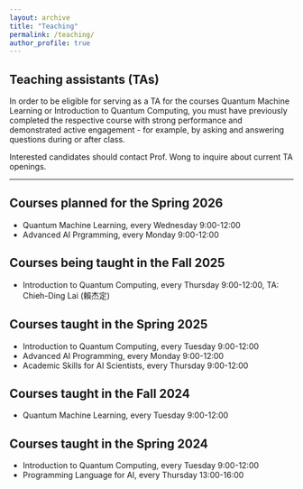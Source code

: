 ```yaml
---
layout: archive
title: "Teaching"
permalink: /teaching/
author_profile: true
---
```


<!--{% include base_path %}

{% for post in site.teaching reversed %}
  {% include archive-single.html %}
{% endfor %}-->

## Teaching assistants (TAs)

In order to be eligible for serving as a TA for the courses Quantum Machine Learning or Introduction to Quantum Computing, you must have previously completed the respective course with strong performance and demonstrated active engagement - for example, by asking and answering questions during or after class.

Interested candidates should contact Prof. Wong to inquire about current TA openings. 

---

## Courses planned for the Spring 2026
- Quantum Machine Learning, every Wednesday 9:00-12:00
- Advanced AI Prgramming, every Monday 9:00-12:00

## Courses being taught in the Fall 2025
- Introduction to Quantum Computing, every Thursday 9:00-12:00, TA: Chieh-Ding Lai (賴杰定)

## Courses taught in the Spring 2025
- Introduction to Quantum Computing, every Tuesday 9:00-12:00
- Advanced AI Programming, every Monday 9:00-12:00
- Academic Skills for AI Scientists, every Thursday 9:00-12:00

## Courses taught in the Fall 2024
- Quantum Machine Learning, every Tuesday 9:00-12:00

## Courses taught in the Spring 2024
- Introduction to Quantum Computing, every Tuesday 9:00-12:00
- Programming Language for AI, every Thursday 13:00-16:00



